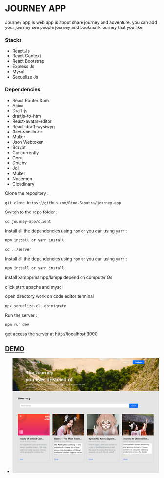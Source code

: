 # JOURNEY APP

Journey app is web app is about share journey and adventure. you can add your journey see people journey and bookmark journey that you like 

### Stacks
- React.Js
- React Context
- React Bootstrap
- Express Js
- Mysql
- Sequelize Js


### Dependencies
- React Router Dom
- Axios
- Draft-js
- draftjs-to-html
- React-avatar-editor
- React-draft-wysiwyg
- Ract-vanilla-tilt
- Multer
- Json Webtoken
- Bcrypt
- Concurrently
- Cors
- Dotenv
- Joi
- Multer
- Nodemon
- Cloudinary

Clone the repository :

```
git clone https://github.com/Rino-Saputra/journey-app
```

Switch to the repo folder :

```
cd journey-app/client
```

Install all the dependencies using `npm` or you can using `yarn` :

```
npm install or yarn install
```

```
cd ../server
```

Install all the dependencies using `npm` or you can using `yarn` :

```
npm install or yarn install
```

install xampp/mampp/lampp depend on computer Os

click start apache and mysql

open directory work on code editor terminal

```
npx sequelize-cli db:migrate
```

Run the server :

```
npm run dev
```

get access the server at http://localhost:3000

## [DEMO](https://journey-app-rino.netlify.app/)

- <img src="./client/src/assets/images/Demo/home.png">